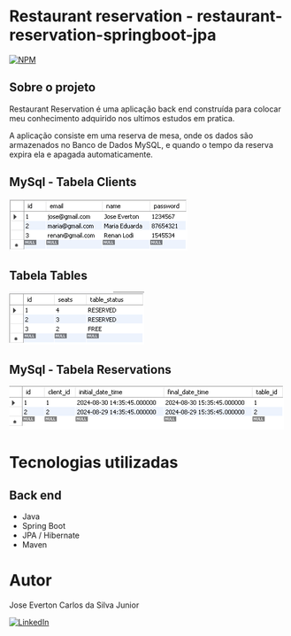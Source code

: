 # Restaurant reservation - restaurant-reservation-springboot-jpa

[![NPM](https://img.shields.io/npm/l/react)](https://github.com/devsuperior/sds1-wmazoni/blob/master/LICENSE](https://github.com/EvertonJunior/restaurant-reservation-springboot-jpa/blob/main/LICENSE))

## Sobre o projeto

Restaurant Reservation é uma aplicação back end construída para colocar meu conhecimento adquirido nos ultimos estudos em pratica.

A aplicação consiste em uma reserva de mesa, onde os dados são armazenados no Banco de Dados MySQL, e quando o tempo da reserva expira ela e apagada automaticamente.

## MySql - Tabela Clients
![Clients](https://github.com/EvertonJunior/assets/blob/main/imagens/clients.PNG)

## Tabela Tables
![Tables](https://github.com/EvertonJunior/assets/blob/main/imagens/tables.PNG)

## MySql - Tabela Reservations
![Reservations](https://github.com/EvertonJunior/assets/blob/main/imagens/reservas.PNG)

# Tecnologias utilizadas
## Back end
- Java
- Spring Boot
- JPA / Hibernate
- Maven

# Autor

Jose Everton Carlos da Silva Junior

[![LinkedIn](https://img.shields.io/badge/LinkedIn-blue?style=flat-square&logo=linkedin&logoColor=white)](https://www.linkedin.com/in/devjoseeverton/)
